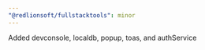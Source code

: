```yaml
---
"@redlionsoft/fullstacktools": minor
---
```


Added devconsole, localdb, popup, toas, and authService
